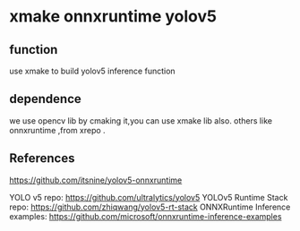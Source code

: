 # xmake onnxruntime  yolov5

## function
 
use xmake to build yolov5 inference function

## dependence

we use opencv lib by cmaking it,you can use xmake lib also.
others like onnxruntime ,from xrepo .
## References

https://github.com/itsnine/yolov5-onnxruntime

YOLO v5 repo: https://github.com/ultralytics/yolov5
YOLOv5 Runtime Stack repo: https://github.com/zhiqwang/yolov5-rt-stack
ONNXRuntime Inference examples: https://github.com/microsoft/onnxruntime-inference-examples

